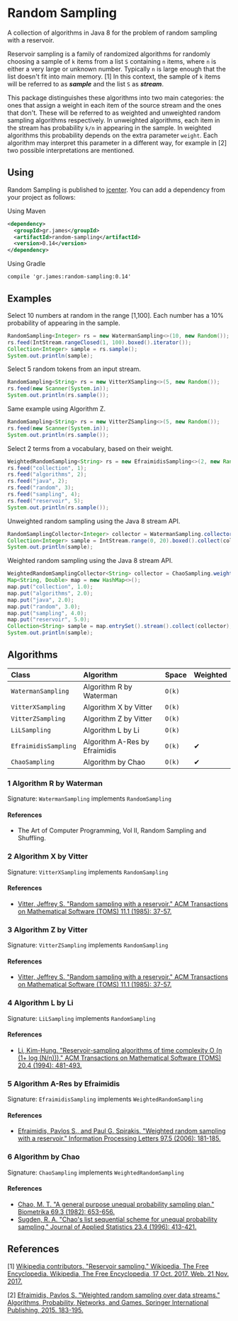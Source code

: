 # Random Sampling

A collection of algorithms in Java 8 for the problem of random sampling with a
reservoir.

Reservoir sampling is a family of randomized algorithms for randomly choosing a
sample of `k` items from a list `S` containing `n` items, where `n` is either a
very large or unknown number. Typically `n` is large enough that the list
doesn't fit into main memory. [1] In this context, the sample of `k` items will
be referred to as ***sample*** and the list `S` as ***stream***.

This package distinguishes these algorithms into two main categories: the ones
that assign a weight in each item of the source stream and the ones that don't.
These will be referred to as weighted and unweighted random sampling algorithms
respectively. In unweighted algorithms, each item in the stream has probability
`k/n` in appearing in the sample. In weighted algorithms this probability
depends on the extra parameter `weight`. Each algorithm may interpret this
parameter in a different way, for example in [2] two possible interpretations
are mentioned.

## Using

Random Sampling is published to
[jcenter](https://bintray.com/gstamatelat/random-sampling/random-sampling). You
can add a dependency from your project as follows:

Using Maven

```xml
<dependency>
  <groupId>gr.james</groupId>
  <artifactId>random-sampling</artifactId>
  <version>0.14</version>
</dependency>
```

Using Gradle

```
compile 'gr.james:random-sampling:0.14'
```

## Examples

Select 10 numbers at random in the range [1,100]. Each number has a 10%
probability of appearing in the sample.

```java
RandomSampling<Integer> rs = new WatermanSampling<>(10, new Random());
rs.feed(IntStream.rangeClosed(1, 100).boxed().iterator());
Collection<Integer> sample = rs.sample();
System.out.println(sample);
```

Select 5 random tokens from an input stream.

```java
RandomSampling<String> rs = new VitterXSampling<>(5, new Random());
rs.feed(new Scanner(System.in));
System.out.println(rs.sample());
```

Same example using Algorithm Z.

```java
RandomSampling<String> rs = new VitterZSampling<>(5, new Random());
rs.feed(new Scanner(System.in));
System.out.println(rs.sample());
```

Select 2 terms from a vocabulary, based on their weight.

```java
WeightedRandomSampling<String> rs = new EfraimidisSampling<>(2, new Random());
rs.feed("collection", 1);
rs.feed("algorithms", 2);
rs.feed("java", 2);
rs.feed("random", 3);
rs.feed("sampling", 4);
rs.feed("reservoir", 5);
System.out.println(rs.sample());
```

Unweighted random sampling using the Java 8 stream API.

```java
RandomSamplingCollector<Integer> collector = WatermanSampling.collector(5, new Random());
Collection<Integer> sample = IntStream.range(0, 20).boxed().collect(collector);
System.out.println(sample);
```

Weighted random sampling using the Java 8 stream API.

```java
WeightedRandomSamplingCollector<String> collector = ChaoSampling.weightedCollector(2, new Random());
Map<String, Double> map = new HashMap<>();
map.put("collection", 1.0);
map.put("algorithms", 2.0);
map.put("java", 2.0);
map.put("random", 3.0);
map.put("sampling", 4.0);
map.put("reservoir", 5.0);
Collection<String> sample = map.entrySet().stream().collect(collector);
System.out.println(sample);
```

## Algorithms

| Class                | Algorithm                     | Space  | Weighted |
| :------------------- | :---------------------------- | :----- | :------- |
| `WatermanSampling`   | Algorithm R by Waterman       | `O(k)` |          |
| `VitterXSampling`    | Algorithm X by Vitter         | `O(k)` |          |
| `VitterZSampling`    | Algorithm Z by Vitter         | `O(k)` |          |
| `LiLSampling`        | Algorithm L by Li             | `O(k)` |          |
| `EfraimidisSampling` | Algorithm A-Res by Efraimidis | `O(k)` | &#10004; |
| `ChaoSampling`       | Algorithm by Chao             | `O(k)` | &#10004; |

### 1 Algorithm R by Waterman

Signature: `WatermanSampling` implements `RandomSampling`

#### References
- The Art of Computer Programming, Vol II, Random Sampling and Shuffling.

### 2 Algorithm X by Vitter

Signature: `VitterXSampling` implements `RandomSampling`

#### References
- [Vitter, Jeffrey S. "Random sampling with a reservoir." ACM Transactions on Mathematical Software (TOMS) 11.1 (1985): 37-57.](https://doi.org/10.1145/3147.3165)

### 3 Algorithm Z by Vitter

Signature: `VitterZSampling` implements `RandomSampling`

#### References
- [Vitter, Jeffrey S. "Random sampling with a reservoir." ACM Transactions on Mathematical Software (TOMS) 11.1 (1985): 37-57.](https://doi.org/10.1145/3147.3165)

### 4 Algorithm L by Li

Signature: `LiLSampling` implements `RandomSampling`

#### References
- [Li, Kim-Hung. "Reservoir-sampling algorithms of time complexity O (n (1+ log (N/n)))." ACM Transactions on Mathematical Software (TOMS) 20.4 (1994): 481-493.](https://doi.org/10.1145/198429.198435)

### 5 Algorithm A-Res by Efraimidis

Signature: `EfraimidisSampling` implements `WeightedRandomSampling`

#### References
- [Efraimidis, Pavlos S., and Paul G. Spirakis. "Weighted random sampling with a reservoir." Information Processing Letters 97.5 (2006): 181-185.](https://doi.org/10.1016/j.ipl.2005.11.003)

### 6 Algorithm by Chao

Signature: `ChaoSampling` implements `WeightedRandomSampling`

#### References
- [Chao, M. T. "A general purpose unequal probability sampling plan." Biometrika 69.3 (1982): 653-656.](https://doi.org/10.2307/2336002)
- [Sugden, R. A. "Chao's list sequential scheme for unequal probability sampling." Journal of Applied Statistics 23.4 (1996): 413-421.](https://doi.org/10.1080/02664769624152)

## References

[1] [Wikipedia contributors. "Reservoir sampling." Wikipedia, The Free Encyclopedia. Wikipedia, The Free Encyclopedia, 17 Oct. 2017. Web. 21 Nov. 2017.](https://en.wikipedia.org/wiki/Reservoir_sampling)

[2] [Efraimidis, Pavlos S. "Weighted random sampling over data streams." Algorithms, Probability, Networks, and Games. Springer International Publishing, 2015. 183-195.](https://doi.org/10.1007/978-3-319-24024-4_12)

